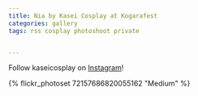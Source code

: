 ```yaml
---
title: Nia by Kasei Cosplay at Kogarafest
categories: gallery
tags: rss cosplay photoshoot private


---
```


Follow kaseicosplay on [Instagram](https://www.instagram.com/kaseicosplay)!

{% flickr_photoset 72157686820055162 "Medium" %}